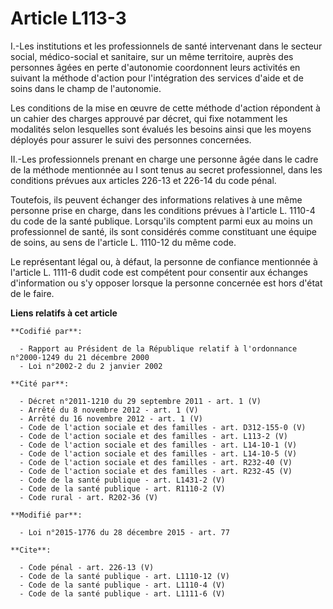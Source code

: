 # Article L113-3

I.-Les institutions et les professionnels de santé intervenant dans le secteur social, médico-social et sanitaire, sur un
même territoire, auprès des personnes âgées en perte d'autonomie coordonnent leurs activités en suivant la méthode d'action
pour l'intégration des services d'aide et de soins dans le champ de l'autonomie. 

Les conditions de la mise en œuvre de cette méthode d'action répondent à un cahier des charges approuvé par décret, qui fixe
notamment les modalités selon lesquelles sont évalués les besoins ainsi que les moyens déployés pour assurer le suivi des
personnes concernées. 

II.-Les professionnels prenant en charge une personne âgée dans le cadre de la méthode mentionnée au I sont tenus au secret
professionnel, dans les conditions prévues aux articles 226-13 et 226-14 du code pénal. 

Toutefois, ils peuvent échanger des informations relatives à une même personne prise en charge, dans les conditions prévues à
l'article L. 1110-4 du code de la santé publique. Lorsqu'ils comptent parmi eux au moins un professionnel de santé, ils sont
considérés comme constituant une équipe de soins, au sens de l'article L. 1110-12 du même code. 

Le représentant légal ou, à défaut, la personne de confiance mentionnée à l'article L. 1111-6 dudit code est compétent pour
consentir aux échanges d'information ou s'y opposer lorsque la personne concernée est hors d'état de le faire.

**Liens relatifs à cet article**

	**Codifié par**:

	  - Rapport au Président de la République relatif à l'ordonnance n°2000-1249 du 21 décembre 2000
	  - Loi n°2002-2 du 2 janvier 2002

	**Cité par**:

	  - Décret n°2011-1210 du 29 septembre 2011 - art. 1 (V)
	  - Arrêté du 8 novembre 2012 - art. 1 (V)
	  - Arrêté du 16 novembre 2012 - art. 1 (V)
	  - Code de l'action sociale et des familles - art. D312-155-0 (V)
	  - Code de l'action sociale et des familles - art. L113-2 (V)
	  - Code de l'action sociale et des familles - art. L14-10-1 (V)
	  - Code de l'action sociale et des familles - art. L14-10-5 (V)
	  - Code de l'action sociale et des familles - art. R232-40 (V)
	  - Code de l'action sociale et des familles - art. R232-45 (V)
	  - Code de la santé publique - art. L1431-2 (V)
	  - Code de la santé publique - art. R1110-2 (V)
	  - Code rural - art. R202-36 (V)

	**Modifié par**:

	  - Loi n°2015-1776 du 28 décembre 2015 - art. 77

	**Cite**:

	  - Code pénal - art. 226-13 (V)
	  - Code de la santé publique - art. L1110-12 (V)
	  - Code de la santé publique - art. L1110-4 (V)
	  - Code de la santé publique - art. L1111-6 (V)
